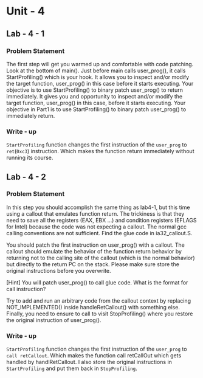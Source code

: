 # Unit - 4

## Lab - 4 - 1

### Problem Statement

The first step will get you warmed up and comfortable with code patching. Look at the bottom of main(). Just before main calls user_prog(), it calls StartProfiling() which is your hook. It allows you to inspect and/or modify the target function, user_prog() in this case before it starts executing. Your objective is to use StartProfiling() to binary patch user_prog() to return immediately. It gives you and opportunity to inspect and/or modify the target function, user_prog() in this case, before it starts executing. Your objective in Part1 is to use StartProfiling() to binary patch user_prog() to immediately return.

### Write - up

`StartProfiling` function changes the first instruction of the `user_prog` to `ret`(`0xc3`) instruction. Which makes the function return immediately without running its course.

## Lab - 4 - 2

### Problem Statement

In this step you should accomplish the same thing as lab4-1, but this time using a callout that emulates function return. The trickiness is that they need to save all the registers (EAX, EBX …) and condition registers (EFLAGS for Intel) because the code was not expecting a callout. The normal gcc calling conventions are not sufficient. Find the glue code in ia32_callout.S.

You should patch the first instruction on user_prog() with a callout. The callout should emulate the behavior of the function return behavior by returning not to the calling site of the callout (which is the normal behavior) but directly to the return PC on the stack. Please make sure store the original instructions before you overwrite.

[Hint] You will patch user_prog() to call glue code. What is the format for call instruction?

Try to add and run an arbitrary code from the callout context by replacing NOT_IMPLEMENTED() inside handleRetCallout() with something else. Finally, you need to ensure to call to visit StopProfiling() where you restore the original instruction of user_prog().

### Write - up

`StartProfiling` function changes the first instruction of the `user_prog` to `call retCallout`. Which makes the function call retCallOut which gets handled by handlRetCallout. I also store the original instructions in `StartProfiling` and put them back in `StopProfiling`.
